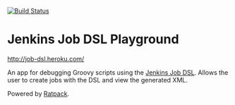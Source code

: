 [![Build Status](https://buildhive.cloudbees.com/job/sheehan/job/job-dsl-ratpack/badge/icon)](https://buildhive.cloudbees.com/job/sheehan/job/job-dsl-ratpack/)

# Jenkins Job DSL Playground

http://job-dsl.heroku.com/

An app for debugging Groovy scripts using the [Jenkins Job DSL](https://github.com/jenkinsci/job-dsl-plugin). Allows the user to create jobs with the DSL and view the generated XML.

Powered by [Ratpack](https://github.com/ratpack/ratpack).
